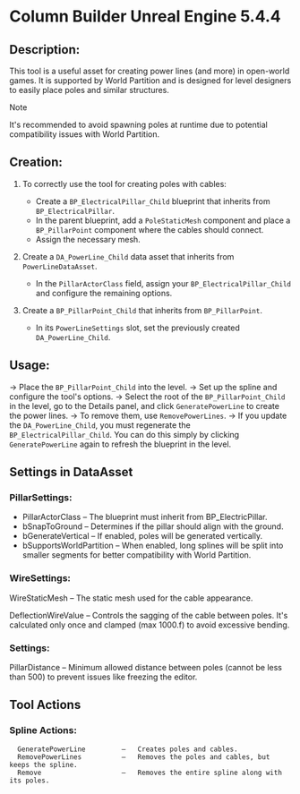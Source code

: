 # Column Builder Unreal Engine 5.4.4

## Description:

This tool is a useful asset for creating power lines (and more) in open-world games. It is supported by World Partition and is designed for level designers to easily place poles and similar structures. 

> [!NOTE]
It's recommended to avoid spawning poles at runtime due to potential compatibility issues with World Partition.

## Creation:

1. To correctly use the tool for creating poles with cables:
    - Create a `BP_ElectricalPillar_Child` blueprint that inherits from `BP_ElectricalPillar`.
    - In the parent blueprint, add a `PoleStaticMesh` component and place a `BP_PillarPoint` component where the cables should connect.
    - Assign the necessary mesh.

2. Create a `DA_PowerLine_Child` data asset that inherits from `PowerLineDataAsset`.
    - In the `PillarActorClass` field, assign your `BP_ElectricalPillar_Child` and configure the remaining options.

3. Create a `BP_PillarPoint_Child` that inherits from `BP_PillarPoint`.
    - In its `PowerLineSettings` slot, set the previously created `DA_PowerLine_Child`.

## Usage:

  -> Place the `BP_PillarPoint_Child` into the level.
  -> Set up the spline and configure the tool's options.
  -> Select the root of the `BP_PillarPoint_Child` in the level, go to the Details panel, and click `GeneratePowerLine` to create the power lines.
  -> To remove them, use `RemovePowerLines`.
  -> If you update the `DA_PowerLine_Child`, you must regenerate the `BP_ElectricalPillar_Child`. You can do this simply by clicking `GeneratePowerLine` again to refresh the blueprint in the level.

## Settings in DataAsset

### PillarSettings: 

* PillarActorClass          –   The blueprint must inherit from BP_ElectricPillar.
* bSnapToGround             –   Determines if the pillar should align with the ground.
* bGenerateVertical         –   If enabled, poles will be generated vertically.
* bSupportsWorldPartition   –   When enabled, long splines will be split into smaller segments for better compatibility with World Partition.

### WireSettings:

WireStaticMesh            –   The static mesh used for the cable appearance.
      
DeflectionWireValue       –   Controls the sagging of the cable between poles. It's calculated only once and clamped (max 1000.f) to avoid excessive bending.

### Settings:

PillarDistance            –   Minimum allowed distance between poles (cannot be less than 500) to prevent issues like freezing the editor.

## Tool Actions

### Spline Actions:

      GeneratePowerLine         –   Creates poles and cables.
      RemovePowerLines          –   Removes the poles and cables, but keeps the spline.
      Remove                    –   Removes the entire spline along with its poles.

      
